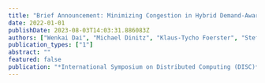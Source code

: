 ```yaml
---
title: "Brief Announcement: Minimizing Congestion in Hybrid Demand-Aware Network Topologies"
date: 2022-01-01
publishDate: 2023-08-03T14:03:31.886083Z
authors: ["Wenkai Dai", "Michael Dinitz", "Klaus-Tycho Foerster", "Stefan Schmid"]
publication_types: ["1"]
abstract: ""
featured: false
publication: "*International Symposium on Distributed Computing (DISC)*"
---
```


